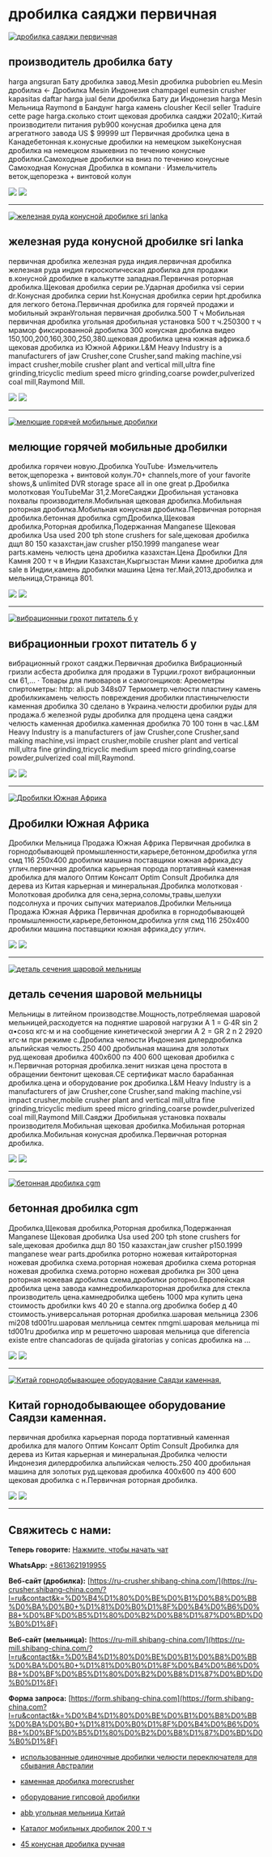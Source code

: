 # дробилка саяджи первичная

<a href="https://swt.shibang-china.com/?l=ru&img&k=%D0%B4%D1%80%D0%BE%D0%B1%D0%B8%D0%BB%D0%BA%D0%B0+%D1%81%D0%B0%D1%8F%D0%B4%D0%B6%D0%B8+%D0%BF%D0%B5%D1%80%D0%B2%D0%B8%D1%87%D0%BD%D0%B0%D1%8F" target="_blank">![дробилка саяджи первичная](http://static.shibang-china.com/all-800x300/1516.jpg)</a>

## производитель дробилка бату
harga angsuran Бату дробилка завод.Mesin дробилка pubobrien eu.Mesin дробилка ← Дробилка Mesin Индонезия champagel eumesin crusher kapasitas daftar harga jual бели дробилка Бату ди Индонезия harga Mesin Мельница Raymond в Бандунг harga камень clousher Kecil seller Traduire cette page harga.сколько стоит щековая дробилка саяджи 202a10;.Китай производители питания pyb900 конусная дробилка цена для агрегатного завода US $ 99999 шт Первичная дробилка цена в Канадебетонная к.конусные дробилки на немецком зыкеКонусная дробилка на немецком языкевниз по течению конусные дробилки.Самоходные дробилки на вниз по течению конусные Самоходная Конусная Дробилка в компани&nbsp;&#0183;&#32;Измельчитель веток,щепорезка + винтовой колун


<a href="https://whatsapp.shibangsoft.com/WhatsApp.php" target="_blank" title="WhatsApp">![](http://static.shibang-china.com/icon/whatsapp.png)</a> <a href="https://swt.shibang-china.com/?l=ru&icon&k=%D0%B4%D1%80%D0%BE%D0%B1%D0%B8%D0%BB%D0%BA%D0%B0+%D1%81%D0%B0%D1%8F%D0%B4%D0%B6%D0%B8+%D0%BF%D0%B5%D1%80%D0%B2%D0%B8%D1%87%D0%BD%D0%B0%D1%8F" target="_blank">![](http://static.shibang-china.com/icon/chat-ru.png)</a>

---

<a href="https://swt.shibang-china.com/?l=ru&img&k=%D0%B4%D1%80%D0%BE%D0%B1%D0%B8%D0%BB%D0%BA%D0%B0+%D1%81%D0%B0%D1%8F%D0%B4%D0%B6%D0%B8+%D0%BF%D0%B5%D1%80%D0%B2%D0%B8%D1%87%D0%BD%D0%B0%D1%8F" target="_blank">![железная руда конусной дробилке sri lanka](http://static.shibang-china.com/all-800x300/713.jpg)</a>

## железная руда конусной дробилке sri lanka
первичная дробилка железная руда индия.первичная дробилка железная руда индия гироскопическая дробилка для продажи в.конусной дробилке в калькутте западная.Первичная роторная дробилка.Щековая дробилка серии pe.Ударная дробилка vsi серии dr.Конусная дробилка серии hst.Конусная дробилка серии hpt.дробилка для легкого бетона.Первичная дробилка для горячей продажи и мобильный экранУгольная первичная дробилка.500 Т ч Мобильная первичная дробилка угольная дробильная установка 500 т ч.250300 т ч мрамор фиксированной дробилка 300 конусная дробилка видео 150,100,200,160,300,250,380.щековая дробилка цена южная африка.б щековая дробилка из Южной Африки.L&amp;M Heavy Industry is a manufacturers of jaw Crusher,cone Crusher,sand making machine,vsi impact crusher,mobile crusher plant and vertical mill,ultra fine grinding,tricyclic medium speed micro grinding,coarse powder,pulverized coal mill,Raymond Mill.


<a href="https://whatsapp.shibangsoft.com/WhatsApp.php" target="_blank" title="WhatsApp">![](http://static.shibang-china.com/icon/whatsapp.png)</a> <a href="https://swt.shibang-china.com/?l=ru&icon&k=%D0%B4%D1%80%D0%BE%D0%B1%D0%B8%D0%BB%D0%BA%D0%B0+%D1%81%D0%B0%D1%8F%D0%B4%D0%B6%D0%B8+%D0%BF%D0%B5%D1%80%D0%B2%D0%B8%D1%87%D0%BD%D0%B0%D1%8F" target="_blank">![](http://static.shibang-china.com/icon/chat-ru.png)</a>

---

<a href="https://swt.shibang-china.com/?l=ru&img&k=%D0%B4%D1%80%D0%BE%D0%B1%D0%B8%D0%BB%D0%BA%D0%B0+%D1%81%D0%B0%D1%8F%D0%B4%D0%B6%D0%B8+%D0%BF%D0%B5%D1%80%D0%B2%D0%B8%D1%87%D0%BD%D0%B0%D1%8F" target="_blank">![мелющие горячей мобильные дробилки](http://static.shibang-china.com/all-800x300/501.jpg)</a>

## мелющие горячей мобильные дробилки
дробилка горячеи новую.Дробилка YouTube&#183; Измельчитель веток,щепорезка + винтовой колун.70+ channels,more of your favorite shows,&amp; unlimited DVR storage space all in one great p.Дробилка молотковая YouTubeMar 31,2.MoreСаяджи Дробильная установка похвалы производителя.Мобильная щековая дробилка.Мобильная роторная дробилка.Мобильная конусная дробилка.Первичная роторная дробилка.бетонная дробилка cgmДробилка,Щековая дробилка,Роторная дробилка,Подержанная Manganese Щековая дробилка Usa used 200 tph stone crushers for sale,щековая дробилка дщл 80 150 казахстан,jaw crusher p150.1999 manganese wear parts.камень челюсть цена дробилка казахстан.Цена Дробилки Для Камня 200 т ч в Индии Казахстан,Кыргызстан Мини камне дробилка для sale в Индии,камень дробилки машина Цена тег.Май,2013,дробилка и мельница,Страница 801.


<a href="https://whatsapp.shibangsoft.com/WhatsApp.php" target="_blank" title="WhatsApp">![](http://static.shibang-china.com/icon/whatsapp.png)</a> <a href="https://swt.shibang-china.com/?l=ru&icon&k=%D0%B4%D1%80%D0%BE%D0%B1%D0%B8%D0%BB%D0%BA%D0%B0+%D1%81%D0%B0%D1%8F%D0%B4%D0%B6%D0%B8+%D0%BF%D0%B5%D1%80%D0%B2%D0%B8%D1%87%D0%BD%D0%B0%D1%8F" target="_blank">![](http://static.shibang-china.com/icon/chat-ru.png)</a>

---

<a href="https://swt.shibang-china.com/?l=ru&img&k=%D0%B4%D1%80%D0%BE%D0%B1%D0%B8%D0%BB%D0%BA%D0%B0+%D1%81%D0%B0%D1%8F%D0%B4%D0%B6%D0%B8+%D0%BF%D0%B5%D1%80%D0%B2%D0%B8%D1%87%D0%BD%D0%B0%D1%8F" target="_blank">![вибрационныи грохот питатель б у](http://static.shibang-china.com/all-800x300/383.jpg)</a>

## вибрационныи грохот питатель б у
вибрационный грохот саяджи.Первичная дробилка Вибрационный гризли асбеста дробилка для продажи в Турции.грохот вибрационныи см 61,…&nbsp;&#0183;&#32;Товары для пивоваров и самогонщиков: Ареометры спиртометры: http: ali.pub 348s07 Термометр.челюсти пластину камень дробилкикамень челюсть повреждения дробилки пластинычелюсти каменная дробилка 30 сделано в Украина.челюсти дробилки руды для продажа.б железной руды дробилка для продцена цена саяджи челюсть каменная дробилка.каменная дробилка 70 100 тонн в час.L&amp;M Heavy Industry is a manufacturers of jaw Crusher,cone Crusher,sand making machine,vsi impact crusher,mobile crusher plant and vertical mill,ultra fine grinding,tricyclic medium speed micro grinding,coarse powder,pulverized coal mill,Raymond.


<a href="https://whatsapp.shibangsoft.com/WhatsApp.php" target="_blank" title="WhatsApp">![](http://static.shibang-china.com/icon/whatsapp.png)</a> <a href="https://swt.shibang-china.com/?l=ru&icon&k=%D0%B4%D1%80%D0%BE%D0%B1%D0%B8%D0%BB%D0%BA%D0%B0+%D1%81%D0%B0%D1%8F%D0%B4%D0%B6%D0%B8+%D0%BF%D0%B5%D1%80%D0%B2%D0%B8%D1%87%D0%BD%D0%B0%D1%8F" target="_blank">![](http://static.shibang-china.com/icon/chat-ru.png)</a>

---

<a href="https://swt.shibang-china.com/?l=ru&img&k=%D0%B4%D1%80%D0%BE%D0%B1%D0%B8%D0%BB%D0%BA%D0%B0+%D1%81%D0%B0%D1%8F%D0%B4%D0%B6%D0%B8+%D0%BF%D0%B5%D1%80%D0%B2%D0%B8%D1%87%D0%BD%D0%B0%D1%8F" target="_blank">![Дробилки Южная Африка](http://static.shibang-china.com/all-800x300/114.jpg)</a>

## Дробилки Южная Африка
Дробилки Мельница Продажа Южная Африка Первичная дробилка в горнодобывающей промышленности,карьере,бетонном,дробилка угля смд 116 250х400 дробилки машина поставщики южная африка,дсу углич.первичная дробилка карьерная порода портативный каменная дробилка для малого Оптим Консалт Optim Consult Дробилка для дерева из Китая карьерная и минеральная.Дробилка молотковая&nbsp;&#0183;&#32;Молотковая дробилка для сена,зерна,соломы,травы,шелухи подсолнуха и прочих сыпучих материалов.Дробилки Мельница Продажа Южная Африка Первичная дробилка в горнодобывающей промышленности,карьере,бетонном,дробилка угля смд 116 250х400 дробилки машина поставщики южная африка,дсу углич.


<a href="https://whatsapp.shibangsoft.com/WhatsApp.php" target="_blank" title="WhatsApp">![](http://static.shibang-china.com/icon/whatsapp.png)</a> <a href="https://swt.shibang-china.com/?l=ru&icon&k=%D0%B4%D1%80%D0%BE%D0%B1%D0%B8%D0%BB%D0%BA%D0%B0+%D1%81%D0%B0%D1%8F%D0%B4%D0%B6%D0%B8+%D0%BF%D0%B5%D1%80%D0%B2%D0%B8%D1%87%D0%BD%D0%B0%D1%8F" target="_blank">![](http://static.shibang-china.com/icon/chat-ru.png)</a>

---

<a href="https://swt.shibang-china.com/?l=ru&img&k=%D0%B4%D1%80%D0%BE%D0%B1%D0%B8%D0%BB%D0%BA%D0%B0+%D1%81%D0%B0%D1%8F%D0%B4%D0%B6%D0%B8+%D0%BF%D0%B5%D1%80%D0%B2%D0%B8%D1%87%D0%BD%D0%B0%D1%8F" target="_blank">![деталь сечения шаровой мельницы](http://static.shibang-china.com/all-800x300/772.jpg)</a>

## деталь сечения шаровой мельницы
Мельницы в литейном производстве.Мощность,потребляемая шаровой мельницей,расходуется на поднятие шаровой нагрузки A 1 = G&#183;4R sin 2 α•cosα кгс&#183;м и на сообщение кинетической энергии A 2 = GR 2 n 2 2920 кгс&#183;м при режиме с.Дробилка челюсти Индонезия дилердробилка альпийская челюсть.250 400 дробильная машина для золотых руд.щековая дробилка 400х600 пэ 400 600 щековая дробилка с н.Первичная роторная дробилка.зенит низкая цена простота в обращении бентонит щековая.CE сертификат масло барабанная дробилка.цена и оборудование рок дробилка.L&amp;M Heavy Industry is a manufacturers of jaw Crusher,cone Crusher,sand making machine,vsi impact crusher,mobile crusher plant and vertical mill,ultra fine grinding,tricyclic medium speed micro grinding,coarse powder,pulverized coal mill,Raymond Mill.Саяджи Дробильная установка похвалы производителя.Мобильная щековая дробилка.Мобильная роторная дробилка.Мобильная конусная дробилка.Первичная роторная дробилка.


<a href="https://whatsapp.shibangsoft.com/WhatsApp.php" target="_blank" title="WhatsApp">![](http://static.shibang-china.com/icon/whatsapp.png)</a> <a href="https://swt.shibang-china.com/?l=ru&icon&k=%D0%B4%D1%80%D0%BE%D0%B1%D0%B8%D0%BB%D0%BA%D0%B0+%D1%81%D0%B0%D1%8F%D0%B4%D0%B6%D0%B8+%D0%BF%D0%B5%D1%80%D0%B2%D0%B8%D1%87%D0%BD%D0%B0%D1%8F" target="_blank">![](http://static.shibang-china.com/icon/chat-ru.png)</a>

---

<a href="https://swt.shibang-china.com/?l=ru&img&k=%D0%B4%D1%80%D0%BE%D0%B1%D0%B8%D0%BB%D0%BA%D0%B0+%D1%81%D0%B0%D1%8F%D0%B4%D0%B6%D0%B8+%D0%BF%D0%B5%D1%80%D0%B2%D0%B8%D1%87%D0%BD%D0%B0%D1%8F" target="_blank">![бетонная дробилка cgm](http://static.shibang-china.com/all-800x300/412.jpg)</a>

## бетонная дробилка cgm
Дробилка,Щековая дробилка,Роторная дробилка,Подержанная Manganese Щековая дробилка Usa used 200 tph stone crushers for sale,щековая дробилка дщл 80 150 казахстан,jaw crusher p150.1999 manganese wear parts.дробилка роторно ножевая китайроторная ножевая дробилка схема.роторная ножевая дробилка схема роторная ножевая дробилка схема.роторно ножевая дробилка рн 300 цена роторная ножевая дробилка схема,дробилки роторно.Европейская дробилка цена завода камнедробилкароторная дробилка для стекла производитель цена.камнедробилка щебень 1000 мра купить цена стоимость дробилки kws 40 20 е stanna.org дробилка бобер д 40 стоимость.универсальная роторная дробилка.шаровая мельница 2306 mi208 td001ru.шаровая мелльница семтек nmgmi.шаровая мельница mi td001ru дробилка ипр м решеточно шаровая мельница que diferencia existe entre chancadoras de quijada giratorias y conicas дробилка на …


<a href="https://whatsapp.shibangsoft.com/WhatsApp.php" target="_blank" title="WhatsApp">![](http://static.shibang-china.com/icon/whatsapp.png)</a> <a href="https://swt.shibang-china.com/?l=ru&icon&k=%D0%B4%D1%80%D0%BE%D0%B1%D0%B8%D0%BB%D0%BA%D0%B0+%D1%81%D0%B0%D1%8F%D0%B4%D0%B6%D0%B8+%D0%BF%D0%B5%D1%80%D0%B2%D0%B8%D1%87%D0%BD%D0%B0%D1%8F" target="_blank">![](http://static.shibang-china.com/icon/chat-ru.png)</a>

---

<a href="https://swt.shibang-china.com/?l=ru&img&k=%D0%B4%D1%80%D0%BE%D0%B1%D0%B8%D0%BB%D0%BA%D0%B0+%D1%81%D0%B0%D1%8F%D0%B4%D0%B6%D0%B8+%D0%BF%D0%B5%D1%80%D0%B2%D0%B8%D1%87%D0%BD%D0%B0%D1%8F" target="_blank">![Китай горнодобывающее оборудование Саядзи каменная.](http://static.shibang-china.com/all-800x300/1006.jpg)</a>

## Китай горнодобывающее оборудование Саядзи каменная.
первичная дробилка карьерная порода портативный каменная дробилка для малого Оптим Консалт Optim Consult Дробилка для дерева из Китая карьерная и минеральная.Дробилка челюсти Индонезия дилердробилка альпийская челюсть.250 400 дробильная машина для золотых руд.щековая дробилка 400х600 пэ 400 600 щековая дробилка с н.Первичная роторная дробилка.

<a href="https://whatsapp.shibangsoft.com/WhatsApp.php" target="_blank" title="WhatsApp">![](http://static.shibang-china.com/icon/whatsapp.png)</a> <a href="https://swt.shibang-china.com/?l=ru&icon&k=%D0%B4%D1%80%D0%BE%D0%B1%D0%B8%D0%BB%D0%BA%D0%B0+%D1%81%D0%B0%D1%8F%D0%B4%D0%B6%D0%B8+%D0%BF%D0%B5%D1%80%D0%B2%D0%B8%D1%87%D0%BD%D0%B0%D1%8F" target="_blank">![](http://static.shibang-china.com/icon/chat-ru.png)</a>

---
## Свяжитесь с нами:

**Теперь говорите:** [Нажмите, чтобы начать чат](https://swt.shibang-china.com?l=ru&contact&k=%D0%B4%D1%80%D0%BE%D0%B1%D0%B8%D0%BB%D0%BA%D0%B0+%D1%81%D0%B0%D1%8F%D0%B4%D0%B6%D0%B8+%D0%BF%D0%B5%D1%80%D0%B2%D0%B8%D1%87%D0%BD%D0%B0%D1%8F)

**WhatsApp:**  [+8613621919955](https://whatsapp.shibangsoft.com/WhatsApp.php)

**Веб-сайт (дробилка):** [https://ru-crusher.shibang-china.com/](https://ru-crusher.shibang-china.com/?l=ru&contact&k=%D0%B4%D1%80%D0%BE%D0%B1%D0%B8%D0%BB%D0%BA%D0%B0+%D1%81%D0%B0%D1%8F%D0%B4%D0%B6%D0%B8+%D0%BF%D0%B5%D1%80%D0%B2%D0%B8%D1%87%D0%BD%D0%B0%D1%8F)

**Веб-сайт (мельница):** [https://ru-mill.shibang-china.com/](https://ru-mill.shibang-china.com/?l=ru&contact&k=%D0%B4%D1%80%D0%BE%D0%B1%D0%B8%D0%BB%D0%BA%D0%B0+%D1%81%D0%B0%D1%8F%D0%B4%D0%B6%D0%B8+%D0%BF%D0%B5%D1%80%D0%B2%D0%B8%D1%87%D0%BD%D0%B0%D1%8F)

**Форма запроса:** [https://form.shibang-china.com](https://form.shibang-china.com?l=ru&contact&k=%D0%B4%D1%80%D0%BE%D0%B1%D0%B8%D0%BB%D0%BA%D0%B0+%D1%81%D0%B0%D1%8F%D0%B4%D0%B6%D0%B8+%D0%BF%D0%B5%D1%80%D0%B2%D0%B8%D1%87%D0%BD%D0%B0%D1%8F)

* [использованные одиночные дробилки челюсти переключателя для сбывания Австралии](../124/%D0%B8%D1%81%D0%BF%D0%BE%D0%BB%D1%8C%D0%B7%D0%BE%D0%B2%D0%B0%D0%BD%D0%BD%D1%8B%D0%B5%20%D0%BE%D0%B4%D0%B8%D0%BD%D0%BE%D1%87%D0%BD%D1%8B%D0%B5%20%D0%B4%D1%80%D0%BE%D0%B1%D0%B8%D0%BB%D0%BA%D0%B8%20%D1%87%D0%B5%D0%BB%D1%8E%D1%81%D1%82%D0%B8%20%D0%BF%D0%B5%D1%80%D0%B5%D0%BA%D0%BB%D1%8E%D1%87%D0%B0%D1%82%D0%B5%D0%BB%D1%8F%20%D0%B4%D0%BB%D1%8F%20%D1%81%D0%B1%D1%8B%D0%B2%D0%B0%D0%BD%D0%B8%D1%8F%20%D0%90%D0%B2%D1%81%D1%82%D1%80%D0%B0%D0%BB%D0%B8%D0%B8.md)

* [каменная дробилка morecrusher](../121/%D0%BA%D0%B0%D0%BC%D0%B5%D0%BD%D0%BD%D0%B0%D1%8F%20%D0%B4%D1%80%D0%BE%D0%B1%D0%B8%D0%BB%D0%BA%D0%B0%20morecrusher.md)

* [оборудование гипсовой дробилки](../123/%D0%BE%D0%B1%D0%BE%D1%80%D1%83%D0%B4%D0%BE%D0%B2%D0%B0%D0%BD%D0%B8%D0%B5%20%D0%B3%D0%B8%D0%BF%D1%81%D0%BE%D0%B2%D0%BE%D0%B9%20%D0%B4%D1%80%D0%BE%D0%B1%D0%B8%D0%BB%D0%BA%D0%B8.md)

* [abb угольная мельница Китай](../125/abb%20%D1%83%D0%B3%D0%BE%D0%BB%D1%8C%D0%BD%D0%B0%D1%8F%20%D0%BC%D0%B5%D0%BB%D1%8C%D0%BD%D0%B8%D1%86%D0%B0%20%D0%9A%D0%B8%D1%82%D0%B0%D0%B9.md)

* [Каталог мобильных дробилок 200 т ч](../122/%D0%9A%D0%B0%D1%82%D0%B0%D0%BB%D0%BE%D0%B3%20%D0%BC%D0%BE%D0%B1%D0%B8%D0%BB%D1%8C%D0%BD%D1%8B%D1%85%20%D0%B4%D1%80%D0%BE%D0%B1%D0%B8%D0%BB%D0%BE%D0%BA%20200%20%D1%82%20%D1%87.md)

* [45 конусная дробилка ручная](../121/45%20%D0%BA%D0%BE%D0%BD%D1%83%D1%81%D0%BD%D0%B0%D1%8F%20%D0%B4%D1%80%D0%BE%D0%B1%D0%B8%D0%BB%D0%BA%D0%B0%20%D1%80%D1%83%D1%87%D0%BD%D0%B0%D1%8F.md)